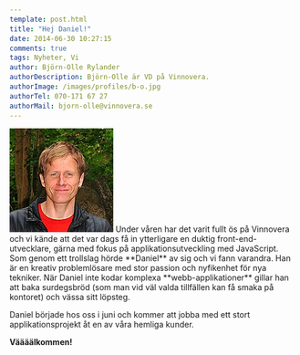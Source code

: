 ```yaml
---
template: post.html
title: "Hej Daniel!"
date: 2014-06-30 10:27:15 
comments: true
tags: Nyheter, Vi
author: Björn-Olle Rylander
authorDescription: Björn-Olle är VD på Vinnovera.
authorImage: /images/profiles/b-o.jpg
authorTel: 070-171 67 27
authorMail: bjorn-olle@vinnovera.se
---
```

<img src="/images/profiles/daniel.jpg" alt="Daniel" class="portrait" />
Under våren har det varit fullt ös på Vinnovera och vi kände att det var dags få in ytterligare en duktig front-end-utvecklare<!--more-->, gärna med fokus på applikationsutveckling med JavaScript. Som genom ett trollslag hörde **Daniel** av sig och vi fann varandra. Han är en kreativ problemlösare med stor passion och nyfikenhet för nya tekniker. När Daniel inte kodar komplexa **webb-applikationer** gillar han att baka surdegsbröd (som man vid väl valda tillfällen kan få smaka på kontoret) och vässa sitt löpsteg.

Daniel började hos oss i juni och kommer att jobba med ett stort applikationsprojekt åt en av våra hemliga kunder.

**Väääälkommen!**

[00]: /images/profiles/daniel.jpg